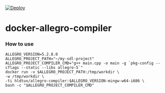 [![Deploy](https://github.com/humbertodias/docker-allegro-compiler/actions/workflows/deploy.yaml/badge.svg)](https://github.com/humbertodias/docker-allegro-compiler/actions/workflows/deploy.yaml)

# docker-allegro-compiler

### How to use

```shell
ALLEGRO_VERSION=5.2.8.0
ALLEGRO_PROJECT_PATH="~/my-sdl-project"
ALLEGRO_PROJECT_COMPILER_CMD="g++ main.cpp -o main -g `pkg-config --cflags --static --libs allegro-5`"
docker run -v $ALLEGRO_PROJECT_PATH:/tmp/workdir \
-w /tmp/workdir \
-ti hldtux/allegro-compiler:$ALLEGRO_VERSION-mingw-w64-i686 \
bash -c "$ALLEGRO_PROJECT_COMPILER_CMD"
```
